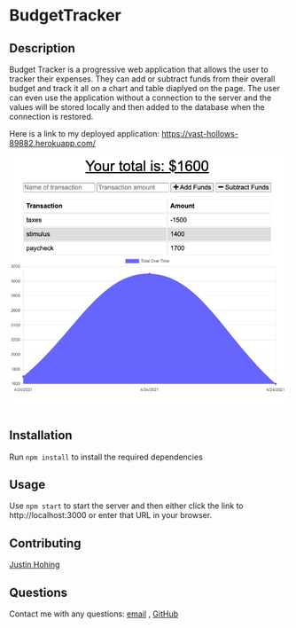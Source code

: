 # BudgetTracker

## Description

Budget Tracker is a progressive web application that allows the user to tracker their expenses. They can add or subtract funds from their overall budget and track it all on a chart and table diaplyed on the page. The user can even use the application without a connection to the server and the values will be stored locally and then added to the database when the connection is restored.

Here is a link to my deployed application: https://vast-hollows-89882.herokuapp.com/

![Budget Tracker](./assets/BudgetTracker.png)

## Installation

Run `npm install` to install the required dependencies

## Usage

Use `npm start` to start the server and then either click the link to http://localhost:3000 or enter that URL in your browser.

## Contributing
[Justin Hohing](https://github.com/jhohing)

## Questions
Contact me with any questions: [email](mailto:jnh0627@yahoo.com) , [GitHub](https://github.com/jhohing)<br />
